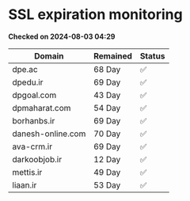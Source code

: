 # SSL expiration monitoring

**Checked on 2024-08-03 04:29**

| Domain | Remained | Status       |
|--------|----------|--------------|
| dpe.ac     | 68 Day   | ✅ |
| dpedu.ir     | 69 Day   | ✅ |
| dpgoal.com     | 43 Day   | ✅ |
| dpmaharat.com     | 54 Day   | ✅ |
| borhanbs.ir     | 69 Day   | ✅ |
| danesh-online.com     | 70 Day   | ✅ |
| ava-crm.ir     | 69 Day   | ✅ |
| darkoobjob.ir     | 12 Day   | ✅ |
| mettis.ir     | 49 Day   | ✅ |
| liaan.ir     | 53 Day   | ✅ |
